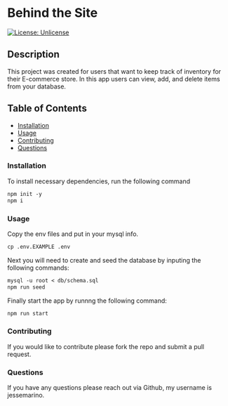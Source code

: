 # Behind the Site

[![License: Unlicense](https://img.shields.io/badge/license-Unlicense-blue.svg)](http://unlicense.org/)

## Description

This project was created for users that want to keep track of inventory for their E-commerce store. In this app users can view, add, and delete items from your database.

## Table of Contents

- [Installation](#installation)
- [Usage](#usage)
- [Contributing](#contributing)
- [Questions](#questions)

### Installation

To install necessary dependencies, run the following command

```md
npm init -y
npm i
```

### Usage

Copy the env files and put in your mysql info.

```md
cp .env.EXAMPLE .env
```

Next you will need to create and seed the database by inputing the following commands:

```md
mysql -u root < db/schema.sql
npm run seed
```

Finally start the app by runnng the following command:

```md
npm run start
```

### Contributing

If you would like to contribute please fork the repo and submit a pull request.

### Questions

If you have any questions please reach out via Github, my username is jessemarino.
